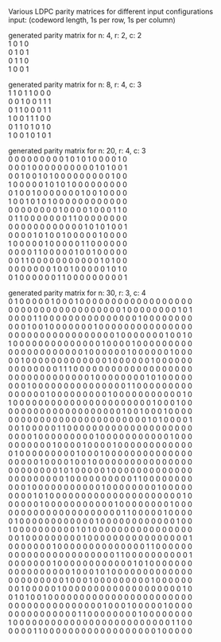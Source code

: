 Various LDPC parity matrices for different input configurations <br>
input: (codeword length, 1s per row, 1s per column)

generated parity matrix for n: 4, r: 2, c: 2 <br>
1 0 1 0  <br>
0 1 0 1  <br>
0 1 1 0  <br>
1 0 0 1  <br>

generated parity matrix for n: 8, r: 4, c: 3 <br>
1 1 0 1 1 0 0 0  <br>
0 0 1 0 0 1 1 1  <br>
0 1 1 0 0 0 1 1  <br>
1 0 0 1 1 1 0 0  <br>
0 1 1 0 1 0 1 0  <br>
1 0 0 1 0 1 0 1  <br>

generated parity matrix for n: 20, r: 4, c: 3 <br>
0 0 0 0 0 0 0 0 0 1 0 1 0 1 0 0 0 0 1 0  <br>
0 0 0 1 0 0 0 0 0 0 0 0 0 0 1 0 1 0 0 1  <br>
0 0 1 0 0 1 0 1 0 0 0 0 0 0 0 0 0 1 0 0  <br>
1 0 0 0 0 0 1 0 1 0 1 0 0 0 0 0 0 0 0 0  <br>
0 1 0 0 1 0 0 0 0 0 0 0 1 0 0 1 0 0 0 0  <br>
1 0 0 1 0 1 0 1 0 0 0 0 0 0 0 0 0 0 0 0  <br>
0 0 0 0 0 0 0 0 1 0 0 0 0 1 0 0 0 1 1 0  <br>
0 1 1 0 0 0 0 0 0 0 1 1 0 0 0 0 0 0 0 0  <br>
0 0 0 0 0 0 0 0 0 0 0 0 1 0 1 0 1 0 0 1  <br>
0 0 0 0 1 0 1 0 0 1 0 0 0 0 0 1 0 0 0 0  <br>
1 0 0 0 0 0 1 0 0 0 0 0 1 1 0 0 0 0 0 0  <br>
0 0 0 0 1 1 0 0 0 0 0 1 0 0 1 0 0 0 0 0  <br>
0 0 1 1 0 0 0 0 0 0 0 0 0 0 0 1 0 1 0 0  <br>
0 0 0 0 0 0 0 1 0 0 1 0 0 0 0 0 1 0 1 0  <br>
0 1 0 0 0 0 0 0 1 1 0 0 0 0 0 0 0 0 0 1  <br>

generated parity matrix for n: 30, r: 3, c: 4 <br>
0 1 0 0 0 0 0 1 0 0 0 1 0 0 0 0 0 0 0 0 0 0 0 0 0 0 0 0 0 0  <br>
0 0 0 0 0 0 0 0 0 0 0 0 0 0 0 0 0 0 1 0 0 0 0 0 0 0 0 1 0 1  <br>
0 0 0 0 1 1 0 0 0 0 0 0 0 0 0 0 0 0 0 0 0 1 0 0 0 0 0 0 0 0  <br>
0 0 0 1 0 0 1 0 0 0 0 0 0 0 1 0 0 0 0 0 0 0 0 0 0 0 0 0 0 0  <br>
0 0 0 0 0 0 0 0 0 0 0 0 0 0 0 0 0 1 0 0 0 0 0 0 0 1 0 0 1 0  <br>
1 0 0 0 0 0 0 0 0 0 0 0 0 0 0 1 0 0 0 0 1 0 0 0 0 0 0 0 0 0  <br>
0 0 0 0 0 0 0 0 0 0 0 0 1 0 0 0 0 0 0 1 0 0 0 0 0 0 1 0 0 0  <br>
0 0 1 0 0 0 0 0 0 0 0 0 0 0 0 0 1 0 0 0 0 0 0 1 0 0 0 0 0 0  <br>
0 0 0 0 0 0 0 0 1 1 1 0 0 0 0 0 0 0 0 0 0 0 0 0 0 0 0 0 0 0  <br>
0 0 0 0 0 0 0 0 0 0 0 0 0 1 0 0 0 0 0 0 0 0 1 0 1 0 0 0 0 0  <br>
0 0 0 1 0 0 0 0 0 0 0 0 0 0 0 0 0 0 0 1 1 0 0 0 0 0 0 0 0 0  <br>
0 0 0 0 0 0 1 0 0 0 0 0 0 0 0 0 1 0 0 0 0 0 0 0 0 0 0 0 1 0  <br>
1 0 0 0 0 0 0 0 0 0 0 0 0 0 0 0 0 0 0 0 0 0 0 1 0 0 0 1 0 0  <br>
0 0 0 0 0 0 0 0 0 0 0 0 0 0 0 0 0 0 1 0 0 1 0 0 0 1 0 0 0 0  <br>
0 0 0 0 0 0 0 0 0 0 0 0 0 0 0 0 0 0 0 0 0 0 1 0 1 0 0 0 0 1  <br>
0 0 1 0 0 0 0 0 1 1 0 0 0 0 0 0 0 0 0 0 0 0 0 0 0 0 0 0 0 0  <br>
0 0 0 0 1 0 0 0 0 0 0 0 0 0 1 0 0 0 0 0 0 0 0 0 0 0 1 0 0 0  <br>
0 0 0 0 0 0 0 1 0 0 0 0 1 0 0 0 0 1 0 0 0 0 0 0 0 0 0 0 0 0  <br>
0 1 0 0 0 0 0 0 0 0 0 1 0 0 0 1 0 0 0 0 0 0 0 0 0 0 0 0 0 0  <br>
0 0 0 0 0 1 0 0 0 0 1 0 0 1 0 0 0 0 0 0 0 0 0 0 0 0 0 0 0 0  <br>
0 0 0 0 0 0 0 0 1 0 1 0 0 0 0 0 1 0 0 0 0 0 0 0 0 0 0 0 0 0  <br>
0 0 0 0 0 0 0 0 0 1 0 0 0 0 0 0 0 0 0 0 1 1 0 0 0 0 0 0 0 0  <br>
0 0 0 1 0 0 0 0 0 0 0 0 0 0 0 1 0 0 0 0 0 0 0 0 1 0 0 0 0 0  <br>
0 0 0 0 1 0 1 0 0 0 0 0 0 0 0 0 0 0 0 0 0 0 0 0 0 0 0 0 1 0  <br>
0 0 0 0 0 1 0 0 0 0 0 0 0 0 0 0 0 1 0 0 0 0 0 0 0 0 1 0 0 0  <br>
0 0 0 0 0 0 0 0 0 0 0 0 0 0 0 0 0 0 1 1 0 0 0 0 0 1 0 0 0 0  <br>
0 1 0 0 0 0 0 0 0 0 0 0 0 0 1 0 0 0 0 0 0 0 0 0 0 0 0 1 0 0  <br>
1 0 0 0 0 0 0 0 0 0 0 1 0 1 0 0 0 0 0 0 0 0 0 0 0 0 0 0 0 0  <br>
0 0 1 0 0 0 0 0 0 0 0 0 1 0 0 0 0 0 0 0 0 0 0 0 0 0 0 0 0 1  <br>
0 0 0 0 0 0 0 1 0 0 0 0 0 0 0 0 0 0 0 0 0 0 1 1 0 0 0 0 0 0  <br>
0 0 0 0 0 0 0 0 0 0 0 0 0 0 0 0 0 1 1 0 0 0 0 0 0 0 0 0 0 1  <br>
0 0 0 0 0 0 0 1 0 0 0 0 0 0 0 0 0 0 0 0 1 0 1 0 0 0 0 0 0 0  <br>
0 0 0 0 0 0 0 0 0 0 1 0 0 0 1 0 1 0 0 0 0 0 0 0 0 0 0 0 0 0  <br>
0 0 0 0 0 0 0 0 0 1 0 0 0 1 0 0 0 0 0 0 0 0 0 1 0 0 0 0 0 0  <br>
0 0 1 0 0 0 0 0 1 0 0 0 0 0 0 0 0 0 0 0 0 0 0 0 0 0 0 0 1 0  <br>
0 1 0 1 0 0 1 0 0 0 0 0 0 0 0 0 0 0 0 0 0 0 0 0 0 0 0 0 0 0  <br>
0 0 0 0 0 0 0 0 0 0 0 0 0 0 0 1 0 0 0 1 0 0 0 0 0 1 0 0 0 0  <br>
0 0 0 0 0 0 0 0 0 0 0 1 1 0 0 0 0 0 0 0 0 1 0 0 0 0 0 0 0 0  <br>
1 0 0 0 0 0 0 0 0 0 0 0 0 0 0 0 0 0 0 0 0 0 0 0 0 0 1 1 0 0  <br>
0 0 0 0 1 1 0 0 0 0 0 0 0 0 0 0 0 0 0 0 0 0 0 0 1 0 0 0 0 0  <br>